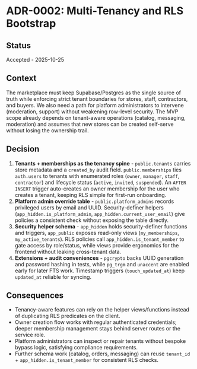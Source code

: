 # ADR-0002: Multi-Tenancy and RLS Bootstrap

## Status

Accepted - 2025-10-25

## Context

The marketplace must keep Supabase/Postgres as the single source of truth while enforcing strict tenant boundaries for stores, staff, contractors, and buyers. We also need a path for platform administrators to intervene (moderation, support) without weakening row-level security. The MVP scope already depends on tenant-aware operations (catalog, messaging, moderation) and assumes that new stores can be created self-serve without losing the ownership trail.

## Decision

1. **Tenants + memberships as the tenancy spine** - `public.tenants` carries store metadata and a `created_by` audit field. `public.memberships` ties `auth.users` to tenants with enumerated roles (`owner`, `manager`, `staff`, `contractor`) and lifecycle status (`active`, `invited`, `suspended`). An `AFTER INSERT` trigger auto-creates an owner membership for the user who creates a tenant, keeping RLS simple for first-run onboarding.
2. **Platform admin override table** - `public.platform_admins` records privileged users by email and UUID. Security-definer helpers (`app_hidden.is_platform_admin`, `app_hidden.current_user_email`) give policies a consistent check without exposing the table directly.
3. **Security helper schema** - `app_hidden` holds security-definer functions and triggers, `app_public` exposes read-only views (`my_memberships`, `my_active_tenants`). RLS policies call `app_hidden.is_tenant_member` to gate access by role/status, while views provide ergonomics for the frontend without leaking cross-tenant data.
4. **Extensions + audit conveniences** - `pgcrypto` backs UUID generation and password hashing in tests, while `pg_trgm` and `unaccent` are enabled early for later FTS work. Timestamp triggers (`touch_updated_at`) keep `updated_at` reliable for syncing.

## Consequences

- Tenancy-aware features can rely on the helper views/functions instead of duplicating RLS predicates on the client.
- Owner creation flow works with regular authenticated credentials; deeper membership management stays behind server routes or the service role.
- Platform administrators can inspect or repair tenants without bespoke bypass logic, satisfying compliance requirements.
- Further schema work (catalog, orders, messaging) can reuse `tenant_id` + `app_hidden.is_tenant_member` for consistent RLS checks.
